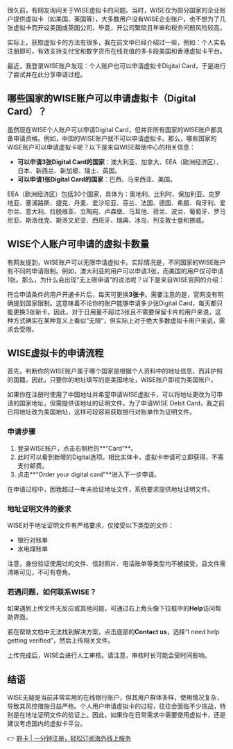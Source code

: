 很久前，有网友询问关于WISE虚拟卡的问题。当时，WISE仅为部分国家的企业账户提供虚拟卡（如美国、英国等），大多数用户没有WISE企业账户，也不想为了几张虚拟卡而开设美国或英国公司，毕竟，开公司繁琐且年审和税务问题风险较高。

实际上，获取虚拟卡的方法有很多，我在前文中已经介绍过一些，例如：个人实名注册即可，有效支持支付宝和数字货币在线充值的多卡段美国和香港虚拟卡平台。

最近，我登录WISE账户发现：个人账户也可以申请虚拟卡Digital Card，于是进行了尝试并在此分享申请过程。

## 哪些国家的WISE账户可以申请虚拟卡（Digital Card）？

虽然现在WISE个人账户可以申请Digital Card，但并非所有国家的WISE账户都具备申请资格。例如，中国的WISE账户就不可以申请虚拟卡。那么，哪些国家的WISE账户可以申请虚拟卡呢？以下是来自WISE帮助中心的相关信息：

- **可以申请3张Digital Card的国家**：澳大利亚、加拿大、EEA（欧洲经济区）、日本、新西兰、新加坡、瑞士、英国。
- **可以申请1张Digital Card的国家**：巴西、马来西亚、美国。

EEA（欧洲经济区）包括30个国家，具体为：奥地利、比利时、保加利亚、克罗地亚、塞浦路斯、捷克、丹麦、爱沙尼亚、芬兰、法国、德国、希腊、匈牙利、爱尔兰、意大利、拉脱维亚、立陶宛、卢森堡、马耳他、荷兰、波兰、葡萄牙、罗马尼亚、斯洛伐克、斯洛文尼亚、西班牙、瑞典、冰岛、列支敦士登和挪威。

## WISE个人账户可申请的虚拟卡数量

有网友提到，WISE账户可以无限申请虚拟卡。实际情况是，不同国家的WISE账户有不同的申请限制。例如，澳大利亚的用户可以申请3张，而美国的用户仅可申请1张。那么，为什么会出现“无上限申请”的说法呢？以下是来自WISE官网的介绍：

符合申请条件的用户开通卡片后，每天可更换**3张卡**。需要注意的是，官网没有明确提到国家限制。这意味着不论你的账户能够申请多少张Digital Card，每天都只能更换3张新卡。因此，对于日用量不超过3张且不需要保留卡片的用户来说，这种方式确实在某种意义上看似“无限”，但实际上对于绝大多数虚拟卡用户来说，需求会受限。

## WISE虚拟卡的申请流程

首先，判断你的WISE账户属于哪个国家是根据个人资料中的地址信息，而非护照的国籍。因此，只要你的地址填写的是美国地址，WISE账户即视为美国账户。

如果你在注册时使用了中国地址并希望申请WISE虚拟卡，可以将地址更改为可申请的国家地址，但需提供该地址的证明文件。为了申请WISE Debit Card，我之前已将地址改为美国地址，这样可较容易获取银行对账单作为证明文件。

### 申请步骤

1. 登录WISE账户，点击右侧栏的**“Card”**。
2. 此时可以看到新增的Digital选项。相比实体卡，虚拟卡申请可立即获得，不需支付邮费。
3. 点击**“Order your digital card”**进入下一步申请。

在申请过程中，因我超过一年未验证地址文件，系统要求提供地址证明文件。

### 地址证明文件的要求

WISE对于地址证明文件有严格要求，仅接受以下类型的文件：

- 银行对账单
- 水电煤账单

注意，身份验证使用过的文件、信封照片、电话账单等类型均不被接受，且文件需清晰可见，不可有卷角。

### 若遇问题，如何联系WISE？

如果遇到上传文件无反应或其他问题，可通过右上角头像下拉框中的**Help**访问帮助界面。

若在帮助文档中无法找到解决方案，点击底部的**Contact us**，选择“I need help getting verified”，然后上传相关文件。

上传完成后，WISE会进行人工审核。请注意，审核时长可能会受时间影响。

## 结语

WISE无疑是当前非常实用的在线银行账户，但其用户群体多样，使用情况复杂，导致其风控措施日益严格。个人用户申请虚拟卡的过程，往往会面临不少挑战，特别是在地址证明文件的验证上。因此，如果你在日常需求中需要使用虚拟卡，还是建议考虑国内的虚拟卡平台。

👉 [野卡 | 一分钟注册，轻松订阅海外线上服务](https://bit.ly/bewildcard)